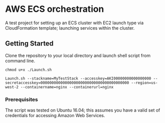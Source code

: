 # AWS ECS orchestration

A test project for setting up an ECS cluster with EC2 launch type via CloudFormation template; launching services within the cluster. 

## Getting Started

Clone the repository to your local directory and launch shell script from command line.

```
chmod u+x ./Launch.sh

Launch.sh --stackname=MyTestStack --accesskey=AKI00000000000000000 --secretaccesskey=0000000000000000000000000000000000000000 --region=us-west-2 --containername=nginx --containerurl=nginx
```

### Prerequisites

The script was tested on Ubuntu 16.04; this assumes you have a valid set of credentials for accessing Amazon Web Services. 